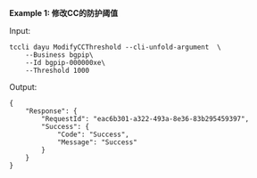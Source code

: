 **Example 1: 修改CC的防护阈值**



Input: 

```
tccli dayu ModifyCCThreshold --cli-unfold-argument  \
    --Business bgpip\
    --Id bgpip-000000xe\
    --Threshold 1000
```

Output: 
```
{
    "Response": {
        "RequestId": "eac6b301-a322-493a-8e36-83b295459397",
        "Success": {
            "Code": "Success",
            "Message": "Success"
        }
    }
}
```

